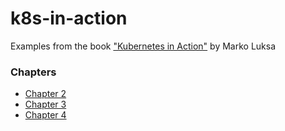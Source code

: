 # k8s-in-action
Examples from the book ["Kubernetes in Action"](https://www.manning.com/books/kubernetes-in-action) by Marko Luksa

### Chapters

- [Chapter 2](chapter2.md)
- [Chapter 3](chapter3.md) 
- [Chapter 4](chapter4.md) 
